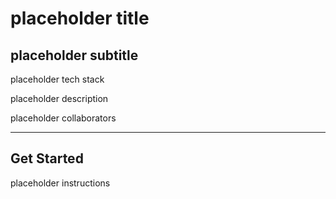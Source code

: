# placeholder title

## placeholder subtitle

placeholder tech stack

placeholder description

placeholder collaborators

---

## Get Started

placeholder instructions
